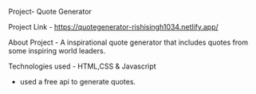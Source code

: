 Project- Quote Generator

Project Link - https://quotegenerator-rishisingh1034.netlify.app/

About Project - A inspirational quote generator that includes quotes from some inspiring world leaders.

Technologies used - HTML,CSS & Javascript
- used a free api to generate quotes.
